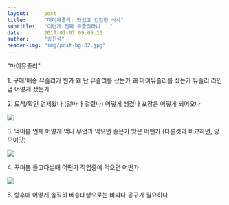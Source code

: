 ```yaml
---
layout:     post
title:      "마이뮤즐리: 맛있고 건강한 식사"
subtitle:	"이런게 진짜 뮤즐리라니..."
date:       2017-01-07 09:05:23
author:     "송진석"
header-img: "img/post-bg-02.jpg"
---
```


<p>	
"마이뮤즐리"</p>
<p>
1. 구매/배송
뮤즐리가 뭔가
왜 난 뮤즐리를 샀는가
왜 마이뮤즐리를 샀는가
뮤즐리 라인업
어떻게 샀는가
</p>
<p>
2. 도착/확인
언제왔나 (얼마나 걸렸나)
어떻게 생겼나
포장은 어떻게 되어오나
</p>
<img src="img/6kinds_muesli.jpg">
<p>
3. 먹어봄
언제 어떻게 먹나
무엇과 먹으면 좋은가
맛은 어떤가 (다른것과 비교하면, 양모이맛)
</p>
<img src="img/topview.jpg">
<p>
4. 꾸며봄
들고다닐때 어떤가
작업중에 먹으면 어떤가
</p>
<img src="img/com_muesli.jpg">
<p>
5. 향후에 어떻게
솔직히 배송대행으로는 비싸다
공구가 필요하다
</p>

